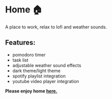 # Home 🏠
A place to work, relax to lofi and weather sounds.

## Features:
- pomodoro timer
- task list
- adjustable weather sound effects
- dark theme/light theme
- spotify playlist integration
- youtube video player integration

**Please enjoy home <a href="https://ni-xon.github.io/home/" target="_blank">here.</a>**
